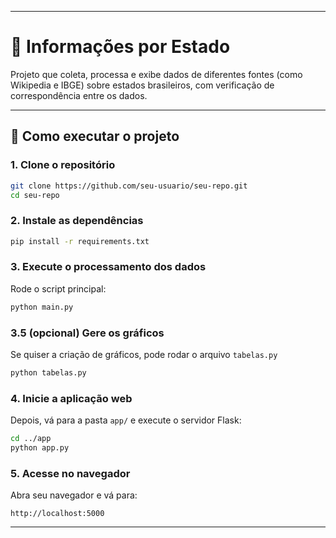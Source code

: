 
---

# 🧠 Informações por Estado

Projeto que coleta, processa e exibe dados de diferentes fontes (como Wikipedia e IBGE) sobre estados brasileiros, com verificação de correspondência entre os dados.

---

## 🚀 Como executar o projeto

### 1. Clone o repositório

```bash
git clone https://github.com/seu-usuario/seu-repo.git
cd seu-repo
```

### 2. Instale as dependências

```bash
pip install -r requirements.txt
```

### 3. Execute o processamento dos dados

Rode o script principal:

```bash
python main.py
```

### 3.5 (opcional) Gere os gráficos

Se quiser a criação de gráficos, pode rodar o arquivo `tabelas.py`

```bash
python tabelas.py
```

### 4. Inicie a aplicação web

Depois, vá para a pasta `app/` e execute o servidor Flask:

```bash
cd ../app
python app.py
```

### 5. Acesse no navegador

Abra seu navegador e vá para:

```
http://localhost:5000
```

---
